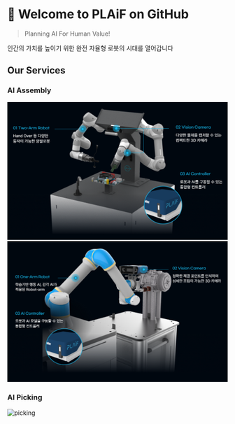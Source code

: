 # 👋 Welcome to PLAiF on GitHub
> Planning AI For Human Value!

인간의 가치를 높이기 위한 완전 자율형 로봇의 시대를 열어갑니다

## Our Services
### AI Assembly
![twoarm](/assets/2arm.png)
![onearm](/assets/1arm.png)
### AI Picking
![picking](/assets/picking.png)
